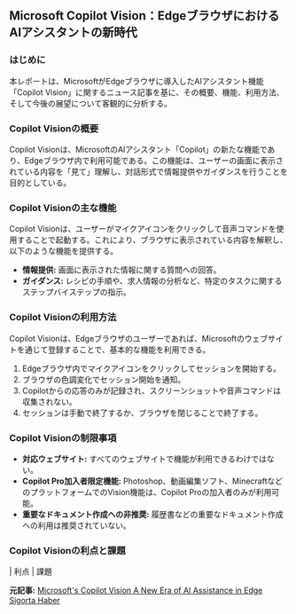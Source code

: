 ## Microsoft Copilot Vision：EdgeブラウザにおけるAIアシスタントの新時代

### はじめに

本レポートは、MicrosoftがEdgeブラウザに導入したAIアシスタント機能「Copilot Vision」に関するニュース記事を基に、その概要、機能、利用方法、そして今後の展望について客観的に分析する。

### Copilot Visionの概要

Copilot Visionは、MicrosoftのAIアシスタント「Copilot」の新たな機能であり、Edgeブラウザ内で利用可能である。この機能は、ユーザーの画面に表示されている内容を「見て」理解し、対話形式で情報提供やガイダンスを行うことを目的としている。

### Copilot Visionの主な機能

Copilot Visionは、ユーザーがマイクアイコンをクリックして音声コマンドを使用することで起動する。これにより、ブラウザに表示されている内容を解釈し、以下のような機能を提供する。

* **情報提供:** 画面に表示された情報に関する質問への回答。
* **ガイダンス:** レシピの手順や、求人情報の分析など、特定のタスクに関するステップバイステップの指示。

### Copilot Visionの利用方法

Copilot Visionは、Edgeブラウザのユーザーであれば、Microsoftのウェブサイトを通じて登録することで、基本的な機能を利用できる。

1. Edgeブラウザ内でマイクアイコンをクリックしてセッションを開始する。
2. ブラウザの色調変化でセッション開始を通知。
3. Copilotからの応答のみが記録され、スクリーンショットや音声コマンドは収集されない。
4. セッションは手動で終了するか、ブラウザを閉じることで終了する。

### Copilot Visionの制限事項

* **対応ウェブサイト:** すべてのウェブサイトで機能が利用できるわけではない。
* **Copilot Pro加入者限定機能:** Photoshop、動画編集ソフト、MinecraftなどのプラットフォームでのVision機能は、Copilot Proの加入者のみが利用可能。
* **重要なドキュメント作成への非推奨:** 履歴書などの重要なドキュメント作成への利用は推奨されていない。

### Copilot Visionの利点と課題

| 利点 | 課題 

**元記事:** [Microsoft's Copilot Vision A New Era of AI Assistance in Edge Sigorta Haber](https://www.sigortahaber.com/microsofts-copilot-vision-a-new-era-of-ai-assistance-in-edge/)